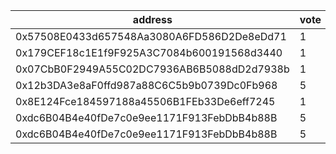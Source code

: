 address|vote|timestamp|signature
---|---|---|---
0x57508E0433d657548Aa3080A6FD586D2De8eDd71|1|1617711647|0x415952bc3cd59b49085cea2c7c766591989dd305ae991990b252df16211677324dcd0234cb82c155c95d925a5d7fef49873173a3d3328b5a536f22b7f2c7e54f1b
0x179CEF18c1E1f9F925A3C7084b600191568d3440|1|1617714891|0xb5dad133e6265f5b3ff3a8094c8477232243f02e13ab7b9e4f0ea8e24aa7cb4b0d4f3e8d634dcc235d94dea1f337a9c1b771b9d498c764743bda0afc0e4885d91c
0x07CbB0F2949A55C02DC7936AB6B5088dD2d7938b|1|1617717335|0x9a3f1d074be3dad614c34d8a52da6effd4d3996d979b528a7ca8be2c6b1c221f291975a7eda5b451018ebfd4d61d8d4c3174a1d264bf161a33d6a23451dfebca1b
0x12b3DA3e8aF0ffd987a88C6C5b9b0739Dc0Fb968|5|1617728440|0x2360526a0ede025168985638a5381cd92ee2d5418723269773dc598856678bd43c9a239aa336a23c06a6b11a6c4f5e53783df4fb5594038bf9ed440ea57f176e1b
0x8E124Fce184597188a45506B1FEb33De6eff7245|1|1617728983|0x5d923320b1302e3121ab1d0c1157537562c2d4984d937877b42dd84fad3986f50b1e7aa5c7b2d362bd509d70f9ed79644bb87aeee9bccdd953b34659a1bb994d1b
0xdc6B04B4e40fDe7c0e9ee1171F913FebDbB4b88B|5|1617732173|0x68d7616ee7eaad2e5aba5d07102cc95e06666256f6af70acaa02db87779b12e6040c4952120a7f12b4ed2f72d98da6f0ba16b05adc246ea1125e5819907169db1c
0xdc6B04B4e40fDe7c0e9ee1171F913FebDbB4b88B|5|1617732441|0xdb869061ed0c5ce916e8af1f1fdad07fdf81f708ee3cb763716a072c472727a26579503819480939a2298bfb0c1f3ea2c0346a90f02500cc1239b887a6344e0f1b